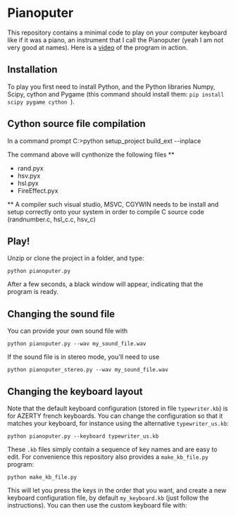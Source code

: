 # Pianoputer

This repository contains a minimal code to play on your computer keyboard like if it was a piano, an instrument that I call the Pianoputer (yeah I am not very good at names). Here is a [video](https://www.youtube.com/watch?v=z410eauCnHc) of the program in action.

## Installation

To play you first need to install Python, and the Python libraries Numpy, Scipy, cython and Pygame (this command should install them: ``pip install scipy pygame cython ``).

## Cython source file compilation
In a command prompt
C:\>python setup_project build_ext --inplace

The command above will cynthonize the following files **
- rand.pyx
- hsv.pyx
- hsl.pyx
- FireEffect.pyx

** A compiler such visual studio, MSVC, CGYWIN needs to be install and setup correctly onto your system in order to compile C source code (randnumber.c, hsl_c.c, hsv_c)

## Play! 

Unzip or clone the project in a folder, and type:

```
python pianoputer.py
```

After a few seconds, a black window will appear, indicating that the program is ready.

## Changing the sound file

You can provide your own sound file with

```
python pianoputer.py --wav my_sound_file.wav
```

If the sound file is in stereo mode, you'll need to use

```
python pianoputer_stereo.py --wav my_sound_file.wav
```

## Changing the keyboard layout

Note that the default keyboard configuration (stored in file `typewriter.kb`) is for AZERTY french keyboards. You can change the configuration so that it matches your keyboard, for instance using the alternative `typewriter_us.kb`:

```
python pianoputer.py --keyboard typewriter_us.kb
```

These `.kb` files simply contain a sequence of key names and are easy to edit. For convenience this repository also provides a `make_kb_file.py` program:
```
python make_kb_file.py
```

This will let you press the keys in the order that you want, and create a new keyboard configuration file, by default `my_keyboard.kb` (just follow the instructions). You can then use the custom keyboard file with:
